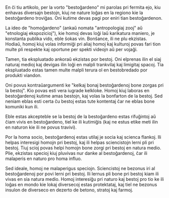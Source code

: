 En ĉi tiu artikolo, per la vorto "bestoĝardeno" mi parolas pri fermita ejo, kiu enhavas diversajn bestojn, kiuj ne nature loĝas en la regiono kie la bestoĝardeno troviĝas. Oni kutime devas pagi por eniri tian bestoĝardenon.

La ideo de "homoĝardeno" (ankaŭ nomata "antropologiaj zooj" aŭ "etnologiaj ekspozicioj"), kie homoj devas loĝi laŭ karikatura maniero, je konstanta publika vido, eble ŝokas vin. Bonŝance, ili ne plu ekzistas. Hodiaŭ, homoj kiuj volas informiĝi pri aliaj homoj kaj kulturoj povas fari tion multe pli respekte kaj oportune per spekti videojn aŭ per vojaĝi.

Tamen, tia ekspluatado ankoraŭ ekzistas por bestoj. Oni elprenas ilin el siaj naturaj medioj kaj devigas ilin loĝi en malpli trankvilaj kaj limigitaj spacoj. Tia ekspluatado estas tamen multe malpli terura ol en bestobredado por produkti viandon. 

Oni povus kontraŭargumenti ke "kelkaj bonaj bestoĝardenoj bone zorgas pri la bestoj". Kio povas esti vera iugrade kelkloke. Homoj kiuj laboras en bestoĝardenoj kutime amas bestojn, kaj volas la bonfarton de la bestoj. Sed neniam eblas esti certa ĉu bestoj estas tute kontentaj ĉar ne eblas bone komuniki kun ili.

Eble estas akcepteble se la bestoj de la bestoĝardeno estas rifuĝintoj aŭ ĉiam vivis en bestoĝardeno, tiel ke ili kutimiĝis (kaj ne estus etike meti ilin en naturon kie ili ne povus travivi).

Por la homa socio, bestoĝardenoj estas utilaj je socia kaj scienca flankoj. Ili helpas interesigi homojn pri bestoj, kaj ili helpas sciencistojn lerni pli pri bestoj. Tiuj scioj povas helpi homojn bone zorgi pri bestoj en natura medio. Plie, ekzistas specioj kiuj pluvivas nur danke al bestoĝardenoj, ĉar ili malaperis en naturo pro homa influo.

Sed ideale, homoj ne malaperigus speciojn. Sciencistoj ne bezonus iri al bestoĝardenoj por povi lerni pri bestoj. Ili lernus pli bone pri bestoj kiam ili vivas en sia natura medio. Homoj interesiĝu pri naturo kaj bestoj pro tio ke ili loĝas en mondo kie lokaj diversecoj estas protektataj, kaj tiel ne bezonus insulon de diverseco en dezerto de betono, stratoj kaj farmoj.